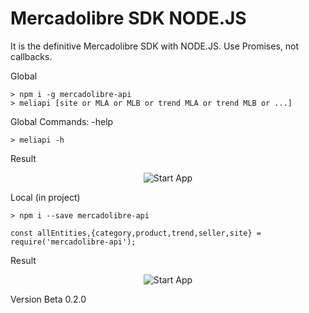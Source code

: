 # Mercadolibre SDK NODE.JS

It is the definitive Mercadolibre SDK with NODE.JS.
Use Promises, not callbacks.

Global
```
> npm i -g mercadolibre-api
> meliapi [site or MLA or MLB or trend MLA or trend MLB or ...]
```

Global Commands:
-help
```
> meliapi -h
```
Result
<div style="text-align:center">

![Start App](https://i.imgur.com/sZHeoel.png)

</div>

Local (in project)
```
> npm i --save mercadolibre-api

const allEntities,{category,product,trend,seller,site} = require('mercadolibre-api');
```
Result
<div style="text-align:center">

![Start App](https://i.imgur.com/UXcKJJE.png)

</div>

Version Beta 0.2.0
